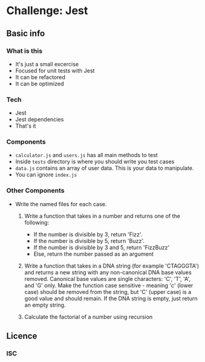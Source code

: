 # Challenge: Jest

## Basic info

### What is this
- It's just a small excercise
- Focused for unit tests with Jest
- It can be refactored
- It can be optimized

### Tech

- Jest
- Jest dependencies
- That's it

### Components
  - ```calculator.js``` and ```users.js``` has all main methods to test
  - Inside  ```tests``` directory is where you should write you test cases
  - ```data.js``` contains an array of user data. This is your data to manipulate.
  - You can ignore ```index.js```

### Other Components

- Write the named files for each case.
    
    1. Write a function that takes in a number and returns one of the following:
        - If the number is divisible by 3, return 'Fizz'.
        - If the number is divisible by 5, return 'Buzz'.
        - If the number is divisible by 3 and 5, return 'FizzBuzz'
        - Else, return the number passed as an argument

    2. Write a function that takes in a DNA string (for example 'CTAGGGTA') and returns a new string with any non-canonical DNA base values removed. Canonical base values are single characters: 'C', 'T', 'A', and 'G' only. Make the function case sensitive - meaning 'c' (lower case) should be removed from the string, but 'C' (upper case) is a good value and should remain. If the DNA string is empty, just return an empty string.


    3. Calculate the factorial of a number using recursion


## Licence

### ISC
